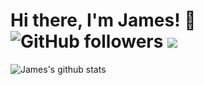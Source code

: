 <p align="center">

# Hi there, I'm James! 👋 ![GitHub followers](https://img.shields.io/github/followers/anmol098?label=Follow&style=social) ![](https://visitor-badge.glitch.me/badge?page_id=chutiphon-k.chutiphon-k)

![James's github stats](https://github-readme-stats.vercel.app/api?username=chutiphon-k&show_icons=true&title_color=fff&icon_color=79ff97&text_color=9f9f9f&bg_color=151515&count_private=true)

</p>

<!-- ![Top Langs](https://github-readme-stats.vercel.app/api/top-langs?username=chutiphon-k&hide=c%23&layout=compact&title_color=fff&icon_color=79ff97&text_color=9f9f9f&bg_color=151515) -->

<!--
**chutiphon-k/chutiphon-k** is a ✨ _special_ ✨ repository because its `README.md` (this file) appears on your GitHub profile.

Here are some ideas to get you started:

- 🔭 I’m currently working on ...
- 🌱 I’m currently learning ...
- 👯 I’m looking to collaborate on ...
- 🤔 I’m looking for help with ...
- 💬 Ask me about ...
- 📫 How to reach me: ...
- 😄 Pronouns: ...
- ⚡ Fun fact: ...
-->
